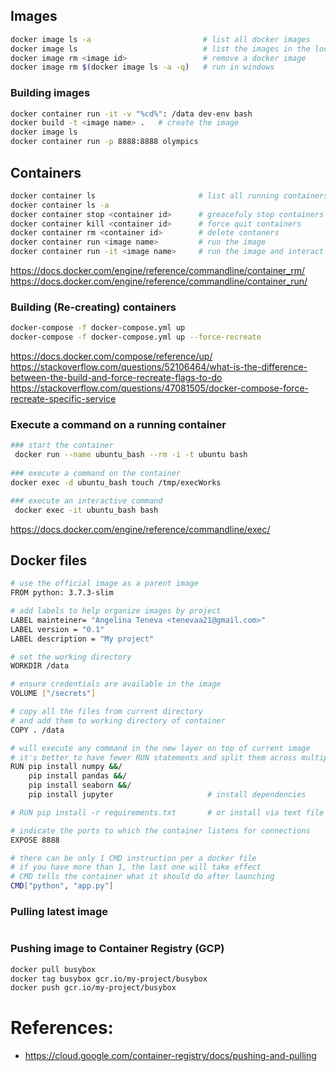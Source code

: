 
## Images

```bash
docker image ls -a                         # list all docker images
docker image ls                            # list the images in the local repo
docker image rm <image id>                 # remove a docker image
docker image rm $(docker image ls -a -q)   # run in windows
```

### Building images 
```bash
docker container run -it -v "%cd%": /data dev-env bash
docker build -t <image name> .   # create the image 
docker image ls
docker container run -p 8888:8888 olympics
```


## Containers
```bash
docker container ls                       # list all running containers
docker container ls -a
docker container stop <container id>      # greacefuly stop containers
docker container kill <container id>      # force quit containers
docker container rm <container id>        # delete contaners
docker container run <image name>         # run the image
docker container run -it <image name>     # run the image and interact with it
```
https://docs.docker.com/engine/reference/commandline/container_rm/
https://docs.docker.com/engine/reference/commandline/container_run/

### Building (Re-creating) containers
```bash
docker-compose -f docker-compose.yml up
docker-compose -f docker-compose.yml up --force-recreate
```
https://docs.docker.com/compose/reference/up/
https://stackoverflow.com/questions/52106464/what-is-the-difference-between-the-build-and-force-recreate-flags-to-do
https://stackoverflow.com/questions/47081505/docker-compose-force-recreate-specific-service

### Execute a command on a running container
```bash
### start the container
 docker run --name ubuntu_bash --rm -i -t ubuntu bash
 
### execute a command on the container
docker exec -d ubuntu_bash touch /tmp/execWorks

### execute an interactive command 
 docker exec -it ubuntu_bash bash
```
https://docs.docker.com/engine/reference/commandline/exec/

## Docker files
```bash
# use the official image as a parent image
FROM python: 3.7.3-slim    

# add labels to help organize images by project
LABEL mainteiner= "Angelina Teneva <tenevaa21@gmail.com>"
LABEL version = "0.1"
LABEL description = "My project"

# set the working directory
WORKDIR /data      

# ensure credentials are available in the image
VOLUME ["/secrets"]

# copy all the files from current directory 
# and add them to working directory of container
COPY . /data       

# will execute any command in the new layer on top of current image
# it's better to have fewer RUN statements and split them across multiple lines
RUN pip install numpy &&/
    pip install pandas &&/
    pip install seaborn &&/
    pip install jupyter                     # install dependencies

# RUN pip install -r requirements.txt       # or install via text file

# indicate the ports to which the container listens for connections
EXPOSE 8888       

# there can be only 1 CMD instruction per a docker file
# if you have more than 1, the last one will take effect
# CMD tells the container what it should do after launching
CMD["python", "app.py"]

```


### Pulling latest image 
```bash

```


### Pushing image to Container Registry (GCP)
```bash
docker pull busybox
docker tag busybox gcr.io/my-project/busybox
docker push gcr.io/my-project/busybox
```

# References: 
* https://cloud.google.com/container-registry/docs/pushing-and-pulling